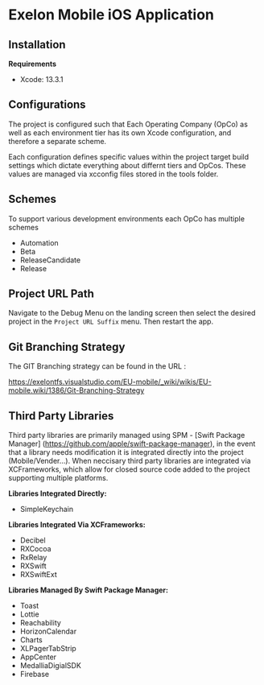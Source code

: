 # Exelon Mobile iOS Application

## Installation
**Requirements**
- Xcode: 13.3.1

## Configurations

The project is configured such that Each Operating Company (OpCo) as well as each environment tier has its own
Xcode configuration, and therefore a separate scheme.

Each configuration defines specific values within the project target build settings which dictate everything about differnt tiers and OpCos.  These values are managed via xcconfig files stored in the tools folder.

## Schemes

To support various development environments each OpCo has multiple schemes
- Automation
- Beta
- ReleaseCandidate
- Release

## Project URL Path

Navigate to the Debug Menu on the landing screen then select the desired project in the `Project URL Suffix` menu.  Then restart the app.

## Git Branching Strategy

The GIT Branching strategy can be found in the URL :

https://exelontfs.visualstudio.com/EU-mobile/_wiki/wikis/EU-mobile.wiki/1386/Git-Branching-Strategy

## Third Party Libraries

Third party libraries are primarily managed using SPM - [Swift Package Manager] (https://github.com/apple/swift-package-manager), in the event that a library needs modification it is integrated directly into the project (Mobile/Vender...).  When neccisary third party libraries are integrated via XCFrameworks, which allow for closed source code added to the project supporting multiple platforms.

**Libraries Integrated Directly:**
- SimpleKeychain

**Libraries Integrated Via XCFrameworks:**
- Decibel
- RXCocoa
- RxRelay
- RXSwift
- RXSwiftExt

**Libraries Managed By Swift Package Manager:**
- Toast
- Lottie
- Reachability
- HorizonCalendar
- Charts
- XLPagerTabStrip
- AppCenter
- MedalliaDigialSDK
- Firebase

